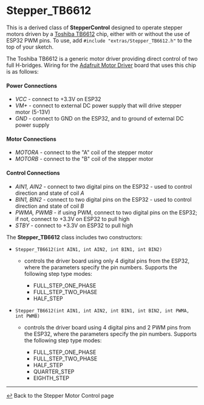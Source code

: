 # Stepper_TB6612

This is a derived class of **StepperControl** designed to operate stepper motors driven by a [Toshiba TB6612]([https://www.adafruit.com/product/2448](https://cdn-shop.adafruit.com/datasheets/TB6612FNG_datasheet_en_20121101.pdf)) chip, either with or without the use of ESP32 PWM pins.  To use, add `#include "extras/Stepper_TB6612.h"` to the top of your sketch.

The Toshiba TB6612 is a generic motor driver providing direct control of two full H-bridges.  Wiring for the [Adafruit Motor Driver](https://learn.adafruit.com/adafruit-tb6612-h-bridge-dc-stepper-motor-driver-breakout) board that uses this chip is as follows:

#### **Power Connections**
  * *VCC* - connect to +3.3V on ESP32
  * *VM+* - connect to external DC power supply that will drive stepper motor (5-13V)
  * *GND* - connect to GND on the ESP32, and to ground of external DC power supply
#### **Motor Connections**
  *  *MOTORA* - connect to the "A" coil of the stepper motor
  *  *MOTORB* - connect to the "B" coil of the stepper motor
#### **Control Connections**
  * *AIN1, AIN2* - connect to two digital pins on the ESP32 - used to control direction and state of coil *A*
  * *BIN1, BIN2* - connect to two digital pins on the ESP32 - used to control direction and state of coil *B*
  * *PWMA, PWMB* - if using PWM, connect to two digital pins on the ESP32; if not, connect to +3.3V on ESP32 to pull high
  * *STBY* - connect to +3.3V on ESP32 to pull high
 
The **Stepper_TB6612** class includes two constructors:
  * `Stepper_TB6612(int AIN1, int AIN2, int BIN1, int BIN2)`
    * controls the driver board using only 4 digital pins from the ESP32, where the parameters specify the pin numbers.  Supports the following step type modes:
      
      * FULL_STEP_ONE_PHASE
      * FULL_STEP_TWO_PHASE
      * HALF_STEP
      
  * `Stepper_TB6612(int AIN1, int AIN2, int BIN1, int BIN2, int PWMA, int PWMB)`
    * controls the driver board using 4 digital pins and 2 PWM pins from the ESP32, where the parameters specify the pin numbers.  Supports the following step type modes:
      
      * FULL_STEP_ONE_PHASE
      * FULL_STEP_TWO_PHASE
      * HALF_STEP
      * QUARTER_STEP
      * EIGHTH_STEP
                
---

[↩️](../Stepper.md) Back to the Stepper Motor Control page
